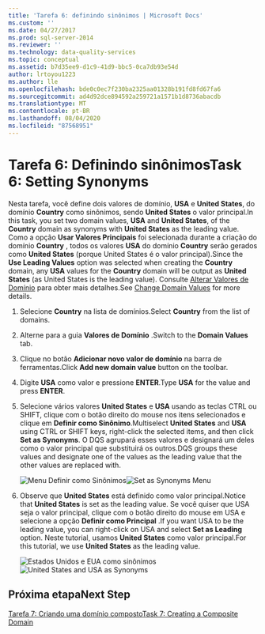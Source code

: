 ```yaml
---
title: 'Tarefa 6: definindo sinônimos | Microsoft Docs'
ms.custom: ''
ms.date: 04/27/2017
ms.prod: sql-server-2014
ms.reviewer: ''
ms.technology: data-quality-services
ms.topic: conceptual
ms.assetid: b7d35ee9-d1c9-41d9-bbc5-0ca7db93e54d
author: lrtoyou1223
ms.author: lle
ms.openlocfilehash: bde0c0ec7f230ba2325aa01328b191fd8fd67fa6
ms.sourcegitcommit: ad4d92dce894592a259721a1571b1d8736abacdb
ms.translationtype: MT
ms.contentlocale: pt-BR
ms.lasthandoff: 08/04/2020
ms.locfileid: "87568951"
---
```

# <a name="task-6-setting-synonyms"></a><span data-ttu-id="2f754-102">Tarefa 6: Definindo sinônimos</span><span class="sxs-lookup"><span data-stu-id="2f754-102">Task 6: Setting Synonyms</span></span>
  <span data-ttu-id="2f754-103">Nesta tarefa, você define dois valores de domínio, **USA** e **United States**, do domínio **Country** como sinônimos, sendo **United States** o valor principal.</span><span class="sxs-lookup"><span data-stu-id="2f754-103">In this task, you set two domain values, **USA** and **United States**, of the **Country** domain as synonyms with **United States** as the leading value.</span></span> <span data-ttu-id="2f754-104">Como a opção **Usar Valores Principais** foi selecionada durante a criação do domínio **Country** , todos os valores **USA** do domínio **Country** serão gerados como **United States** (porque United States é o valor principal).</span><span class="sxs-lookup"><span data-stu-id="2f754-104">Since the **Use Leading Values** option was selected when creating the **Country** domain, any **USA** values for the **Country** domain will be output as **United States** (as United States is the leading value).</span></span> <span data-ttu-id="2f754-105">Consulte [Alterar Valores de Domínio](https://msdn.microsoft.com/library/hh510408.aspx) para obter mais detalhes.</span><span class="sxs-lookup"><span data-stu-id="2f754-105">See [Change Domain Values](https://msdn.microsoft.com/library/hh510408.aspx) for more details.</span></span>

1.  <span data-ttu-id="2f754-106">Selecione **Country** na lista de domínios.</span><span class="sxs-lookup"><span data-stu-id="2f754-106">Select **Country** from the list of domains.</span></span>

2.  <span data-ttu-id="2f754-107">Alterne para a guia **Valores de Domínio** .</span><span class="sxs-lookup"><span data-stu-id="2f754-107">Switch to the **Domain Values** tab.</span></span>

3.  <span data-ttu-id="2f754-108">Clique no botão **Adicionar novo valor de domínio** na barra de ferramentas.</span><span class="sxs-lookup"><span data-stu-id="2f754-108">Click **Add new domain value** button on the toolbar.</span></span>

4.  <span data-ttu-id="2f754-109">Digite **USA** como valor e pressione **ENTER**.</span><span class="sxs-lookup"><span data-stu-id="2f754-109">Type **USA** for the value and press **ENTER**.</span></span>

5.  <span data-ttu-id="2f754-110">Selecione vários valores **United States** e **USA** usando as teclas CTRL ou SHIFT, clique com o botão direito do mouse nos itens selecionados e clique em **Definir como Sinônimo**.</span><span class="sxs-lookup"><span data-stu-id="2f754-110">Multiselect **United States** and **USA** using CTRL or SHIFT keys, right-click the selected items, and then click **Set as Synonyms**.</span></span> <span data-ttu-id="2f754-111">O DQS agrupará esses valores e designará um deles como o valor principal que substituirá os outros.</span><span class="sxs-lookup"><span data-stu-id="2f754-111">DQS groups these values and designate one of the values as the leading value that the other values are replaced with.</span></span>

     <span data-ttu-id="2f754-112">![Menu Definir como Sinônimos](../../2014/tutorials/media/et-settingsynonyms-01.jpg "Menu Definir como Sinônimos")</span><span class="sxs-lookup"><span data-stu-id="2f754-112">![Set as Synonyms Menu](../../2014/tutorials/media/et-settingsynonyms-01.jpg "Set as Synonyms Menu")</span></span>

6.  <span data-ttu-id="2f754-113">Observe que **United States** está definido como valor principal.</span><span class="sxs-lookup"><span data-stu-id="2f754-113">Notice that **United States** is set as the leading value.</span></span> <span data-ttu-id="2f754-114">Se você quiser que USA seja o valor principal, clique com o botão direito do mouse em USA e selecione a opção **Definir como Principal** .</span><span class="sxs-lookup"><span data-stu-id="2f754-114">If you want USA to be the leading value, you can right-click on USA and select **Set as Leading** option.</span></span> <span data-ttu-id="2f754-115">Neste tutorial, usamos **United States** como valor principal.</span><span class="sxs-lookup"><span data-stu-id="2f754-115">For this tutorial, we use **United States** as the leading value.</span></span>

     <span data-ttu-id="2f754-116">![Estados Unidos e EUA como sinônimos](../../2014/tutorials/media/et-settingsynonyms-02.jpg "Estados Unidos e EUA como sinônimos")</span><span class="sxs-lookup"><span data-stu-id="2f754-116">![United States and USA as Synonyms](../../2014/tutorials/media/et-settingsynonyms-02.jpg "United States and USA as Synonyms")</span></span>

## <a name="next-step"></a><span data-ttu-id="2f754-117">Próxima etapa</span><span class="sxs-lookup"><span data-stu-id="2f754-117">Next Step</span></span>
 [<span data-ttu-id="2f754-118">Tarefa 7: Criando uma domínio composto</span><span class="sxs-lookup"><span data-stu-id="2f754-118">Task 7: Creating a Composite Domain</span></span>](../../2014/tutorials/task-7-creating-a-composite-domain.md)


